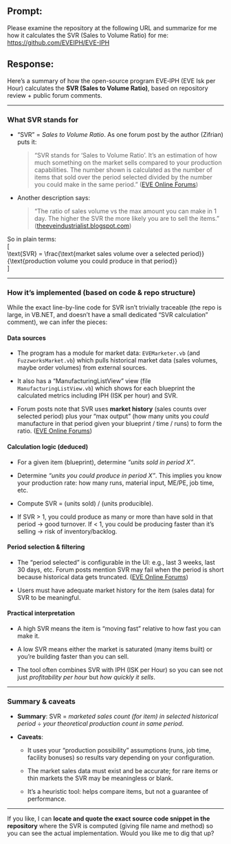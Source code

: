 ## Prompt:
Please examine the repository at the following URL and summarize for me how it calculates the SVR (Sales to Volume Ratio) for me: https://github.com/EVEIPH/EVE-IPH

## Response:


Here’s a summary of how the open-source program EVE‑IPH (EVE Isk per Hour) calculates the **SVR (Sales to Volume Ratio)**, based on repository review + public forum comments.

---

### What SVR stands for

- “SVR” = _Sales to Volume Ratio_. As one forum post by the author (Zifrian) puts it:
    
    > “SVR stands for ‘Sales to Volume Ratio’. It’s an estimation of how much something on the market sells compared to your production capabilities. The number shown is calculated as the number of items that sold over the period selected divided by the number you could make in the same period.” ([EVE Online Forums](https://forums.eveonline.com/t/eve-isk-per-hour-industry-program-version-5-0/79167?page=27&utm_source=chatgpt.com "EVE Isk Per Hour Industry Program - Version 5.0"))
    
- Another description says:
    
    > “The ratio of sales volume vs the max amount you can make in 1 day. The higher the SVR the more likely you are to sell the items.” ([theeveindustrialist.blogspot.com](https://theeveindustrialist.blogspot.com/2014/03/eve-isk-per-hour-part-2.html?utm_source=chatgpt.com "EVE ISK Per Hour: Part 2"))
    

So in plain terms:  
[  
\text{SVR} = \frac{\text{market sales volume over a selected period}}{\text{production volume you could produce in that period}}  
]

---

### How it’s implemented (based on code & repo structure)

While the exact line-by-line code for SVR isn’t trivially traceable (the repo is large, in VB.NET, and doesn’t have a small dedicated “SVR calculation” comment), we can infer the pieces:

#### Data sources

- The program has a module for market data: `EVEMarketer.vb` (and `FuzzworksMarket.vb`) which pulls historical market data (sales volumes, maybe order volumes) from external sources.
    
- It also has a “ManufacturingListView” view (file `ManufacturingListView.vb`) which shows for each blueprint the calculated metrics including IPH (ISK per hour) and SVR.
    
- Forum posts note that SVR uses **market history** (sales counts over selected period) plus your “max output” (how many units you _could_ manufacture in that period given your blueprint / time / runs) to form the ratio. ([EVE Online Forums](https://forums.eveonline.com/t/eve-isk-per-hour-industry-program-version-5-0/79167?page=16&utm_source=chatgpt.com "EVE Isk Per Hour Industry Program - Version 5.0 - Page 16"))
    

#### Calculation logic (deduced)

- For a given item (blueprint), determine _“units sold in period X”_.
    
- Determine _“units you could produce in period X”_. This implies you know your production rate: how many runs, material input, ME/PE, job time, etc.
    
- Compute SVR = (units sold) / (units producible).
    
- If SVR > 1, you could produce as many or more than have sold in that period → good turnover. If < 1, you could be producing faster than it’s selling → risk of inventory/backlog.
    

#### Period selection & filtering

- The “period selected” is configurable in the UI: e.g., last 3 weeks, last 30 days, etc. Forum posts mention SVR may fail when the period is short because historical data gets truncated. ([EVE Online Forums](https://forums.eveonline.com/t/eve-isk-per-hour-industry-program-version-5-0/79167?page=16&utm_source=chatgpt.com "EVE Isk Per Hour Industry Program - Version 5.0 - Page 16"))
    
- Users must have adequate market history for the item (sales data) for SVR to be meaningful.
    

#### Practical interpretation

- A high SVR means the item is “moving fast” relative to how fast you can make it.
    
- A low SVR means either the market is saturated (many items built) or you’re building faster than you can sell.
    
- The tool often combines SVR with IPH (ISK per Hour) so you can see not just _profitability per hour_ but _how quickly it sells_.
    

---

### Summary & caveats

- **Summary**: SVR = _marketed sales count (for item) in selected historical period_ ÷ _your theoretical production count in same period_.
    
- **Caveats**:
    
    - It uses your “production possibility” assumptions (runs, job time, facility bonuses) so results vary depending on your configuration.
        
    - The market sales data must exist and be accurate; for rare items or thin markets the SVR may be meaningless or blank.
        
    - It’s a heuristic tool: helps compare items, but not a guarantee of performance.
        

---

If you like, I can **locate and quote the exact source code snippet in the repository** where the SVR is computed (giving file name and method) so you can see the actual implementation. Would you like me to dig that up?